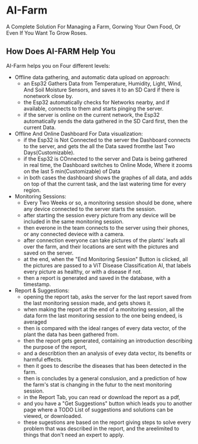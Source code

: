 # AI-Farm
A Complete Solution For Managing a Farm, Gorwing Your Own Food, Or Even If You Want To Grow Roses.

## How Does AI-FARM Help You
  AI-Farm helps you on Four different levels:
- Offline data gathering, and automatic data upload on approach:
    - an Esp32 Gathers Data from Temperature, Humidity, Light, Wind, And Soil Moisture Sensors, and saves it to an SD Card if there is nonetwork close by.
    - the Esp32 automatically checks for Networks nearby, and if available, connects to them and starts pinging the server.
    - if the server is online on the current network, the Esp32 automatically sends the data gathered in the SD Card first, then the current Data.
- Offline And Online Dashboard For Data visualization:
    - if the Esp32 is Not Connected to the server the Dashboard connects to the server, and gets the all the Data saved fromthe last Two Days(Customizable).
    - if the Esp32 is COnnected to the server and Data is being gathered in real time, the Dashboard switches to Online Mode, Where it zooms on the last 5 min(Customizable) of Data
    - in both cases the dashboard shows the graphes of all data, and adds on top of that the current task, and the last watering time for every region.
- Monitoring Sessions:
    - Every Two Weeks or so, a monitoring session should be done, where any device connected to the server starts the session.
    - after starting the session every picture from any device will be included in the same monitoring session.
    - then everone in the team connects to the server using their phones, or any connected deviece with a camera.
    - after connection everyone can take pictures of the plants' leafs all over the farm, and their locations are sent with the pictures and saved on the server.
    - at the end, when the "End Monitoring Session" Button is clicked, all the pictures are passed to a ViT Disease Classification AI, that labels every picture as healthy, or with a disease if not.
    - then a report is generated and saved in the database, with a timestamp.
- Report & Suggestions:
    - opening the report tab, asks the server for the last report saved from the last monitoring session made, and gets shows it.
    - when making the report at the end of a monitoring session, all the data form the last monitoring session to the one being endeed, is averaged
    - then is compared with the ideal ranges of every data vector, of the plant the data has been gathered from.
    - then the report gets generated, containing an introduction describing the purpose of the report,
    - and a describtion then an analysis of evey data vector, its benefits or harmful effects.
    - then it goes to describe the diseases that has been detected in the farm.
    - then is concludes by a general conslusion, and a prediction of how the farm's stat is changing in the futur to the next monitoring session.
    - in the Report Tab, you can read or download the report as a pdf,
    - and you have a "Get Suggestions" button which leads you to another page where a TODO List of suggestions and solutions can be viewed, or downloaded.
    - these sugestions are based on the report giving steps to solve every problem that was described in the report, and the areelimited to things that don't need an expert to apply.
